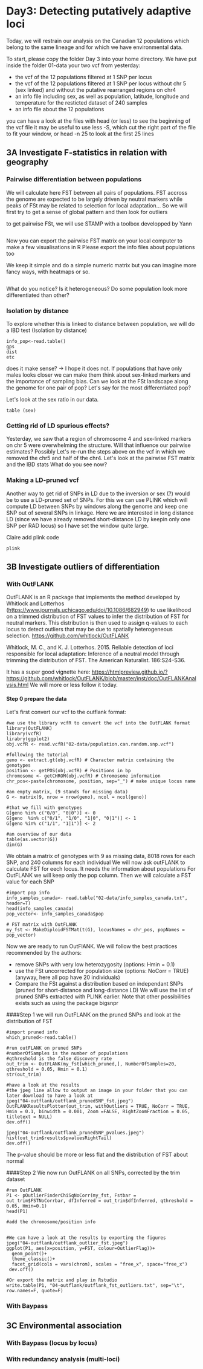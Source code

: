 # Day3: Detecting putatively adaptive loci
Today, we will restrain our analysis on the Canadian 12 populations which belong to the same lineage and for which we have environmental data.

To start, please copy the folder Day 3 into your home directory. We have put inside the folder 01-data your two vcf from yesterday:
- the vcf of the 12 populations filtered at 1 SNP per locus 
- the vcf of the 12 populations filtered at 1 SNP per locus without chr 5 (sex linked) and without the putative rearranged regions on chr4
- an info file including sex, as well as population, latitude, longitude and temperature for the resticted dataset of 240 samples
- an info file about the 12 populations

you can have a look at the files with head (or less)
to see the beginning of the vcf file it may be useful to use less -S, which cut the right part of the file to fit your window, or head -n 25 to look at the first 25 lines

## 3A Investigate F-statistics in relation with geography
### Pairwise differentiation between populations
We will calculate here FST between all pairs of populations. FST accross the genome are expected to be largely driven by neutral markers while peaks of FSt may be related to selection for local adaptation... So we will first try to get a sense of global pattern and then look for outliers

to get pairwise FSt, we will use STAMP with a toolbox developped by Yann
```
```
Now you can export the pairwise FST matrix on your local computer to make a few visualisations in R
Please export the info files about populations too

We keep it simple and do a simple numeric matrix but you can imagine more fancy ways, with heatmaps or so.

```
```

What do you notice? Is it heterogeneous? Do some population look more differentiated than other?

### Isolation by distance
To explore whether this is linked to distance between population, we will do a IBD test (Isolation by distance)
```
info_pop<-read.table()
gps
dist
etc
```

does it make sense? 
-> I hope it does not. 
If populations that have only males looks closer we can make them think about sex-linked markers and the importance of sampling bias. 
Can we look at the FSt landscape along the genome for one pair of pop? Let's say for the most differentiated pop?


Let's look at the sex ratio in our data.
```
table (sex)
```
### Getting rid of LD spurious effects?
Yesterday, we saw that a region of chromosome 4 and sex-linked markers on chr 5 were overwhelming the structure. Will that influence our pairwise estimates? Possibly
Let's re-run the steps above on the vcf in which we removed the chr5 and half of the chr4.
Let's look at the pairwise FST matrix and the IBD stats
What do you see now?

### Making a LD-pruned vcf
Another way to get rid of SNPs in LD due to the inversion or sex (?) would be to use a LD-pruned set of SNPs. For this we can use PLINK which will compute LD between SNPs by windows along the genome and keep one SNP out of several SNPs in linkage. Here we are interested in long distance LD (since we have already removed short-distance LD by keepin only one SNP per RAD locus) so I have set the window quite large.

Claire add plink code
```
plink
```

## 3B Investigate outliers of differentiation
### With OutFLANK
 OutFLANK is an R package that implements the method developed by Whitlock and Lotterhos (https://www.journals.uchicago.edu/doi/10.1086/682949) to use likelihood on a trimmed distribution of FST values to infer the distribution of FST for neutral markers. This distribution is then used to assign q-values to each locus to detect outliers that may be due to spatially heterogeneous selection.
https://github.com/whitlock/OutFLANK

Whitlock, M. C., and K. J. Lotterhos. 2015. Reliable detection of loci responsible for local adaptation: Inference of a neutral model through trimming the distribution of FST. The American Naturalist. 186:S24–S36.

It has a super good vignette here: https://htmlpreview.github.io/?https://github.com/whitlock/OutFLANK/blob/master/inst/doc/OutFLANKAnalysis.html
We will more or less follow it today.

#### Step 0 prepare the data
Let's first convert our vcf to the outflank format:
```
#we use the library vcfR to convert the vcf into the OutFLANK format
library(OutFLANK)
library(vcfR)
lirabry(ggplot2)
obj.vcfR <- read.vcfR("02-data/population.can.random.snp.vcf")

#following the tutorial
geno <- extract.gt(obj.vcfR) # Character matrix containing the genotypes
position <- getPOS(obj.vcfR) # Positions in bp
chromosome <- getCHROM(obj.vcfR) # Chromosome information
chr_pos<-paste(chromosome, position, sep="_") # make unique locus name

#an empty matrix, (9 stands for missing data)
G <- matrix(9, nrow = nrow(geno), ncol = ncol(geno))

#that we fill with genotypes
G[geno %in% c("0/0", "0|0")] <- 0
G[geno  %in% c("0/1", "1/0", "1|0", "0|1")] <- 1
G[geno %in% c("1/1", "1|1")] <- 2

#an overview of our data
table(as.vector(G))
dim(G)
```
We obtain a matrix of genotypes with 9 as missing data, 8018 rows for each SNP, and 240 columns for each individual
We will now ask outFLANK to calculate FST for eech locus. It needs the information about populations
For OutFLANK we will keep only the pop column. Then we will calculate a FST value for each SNP
```
#import pop info
info_samples_canada<- read.table("02-data/info_samples_canada.txt", header=T)
head(info_samples_canada)
pop_vector<- info_samples_canada$pop

# FST matrix with OutFLANK
my_fst <- MakeDiploidFSTMat(t(G), locusNames = chr_pos, popNames = pop_vector)
```
Now we are ready to run OutFlANK.
We will follow the best practices recommended by the authors:
- remove SNPs with very low heterozygosity (options: Hmin = 0.1)
- use the FSt uncorrected for population size (options: NoCorr = TRUE) (anyway, here all pop have 20 individuals)
- Compare the FSt against a distribution based on independant SNPs (pruned for short-distance and long-distance LD)
We will use the list of pruned SNPs extracted with PLINK earlier.
Note that other possibilities exists such as using the package bigsnpr

####Step 1 we will run OutFLANK on the pruned SNPs and look at the distribution of FST
```
#import pruned info
which_pruned<-read.table()

#run outFLANK on pruned SNPs
#numberOfSamples is the number of populations
#qthreshold is the false discovery rate
out_trim <- OutFLANK(my_fst[which_pruned,], NumberOfSamples=20, qthreshold = 0.05, Hmin = 0.1)
str(out_trim)

#have a look at the results
#the jpeg line allow to output an image in your folder that you can later download to have a look at
jpeg("04-outflank/outflank_prunedSNP_fst.jpeg")
OutFLANKResultsPlotter(out_trim, withOutliers = TRUE, NoCorr = TRUE, Hmin = 0.1, binwidth = 0.001, Zoom =FALSE, RightZoomFraction = 0.05, titletext = NULL)
dev.off()

jpeg("04-outflank/outflank_prunedSNP_pvalues.jpeg")
hist(out_trim$results$pvaluesRightTail)
dev.off()
```
The p-value should be more or less flat and the distribution of FST about normal

####Step 2 We now run OutFLANK on all SNPs, corrected by the trim dataset
```
#run OutFLANK
P1 <- pOutlierFinderChiSqNoCorr(my_fst, Fstbar = out_trim$FSTNoCorrbar, dfInferred = out_trim$dfInferred, qthreshold = 0.05, Hmin=0.1)
head(P1)

#add the chromosome/position info


#We can have a look at the results by exporting the figures
jpeg("04-outflank/outflank_outlier_fst.jpeg")
ggplot(P1, aes(x=position, y=FST, colour=OutlierFlag))+ 
  geom_point()+
  theme_classic()+
  facet_grid(cols = vars(chrom), scales = "free_x", space="free_x")
 dev.off()

#Or export the matrix and play in Rstudio
write.table(P1, "04-outflank/outflank_fst_outliers.txt", sep="\t", row.names=F, quote=F)
```


### With Baypass


## 3C Environmental association
### With Baypass (locus by locus)

### With redundancy analysis (multi-loci)

